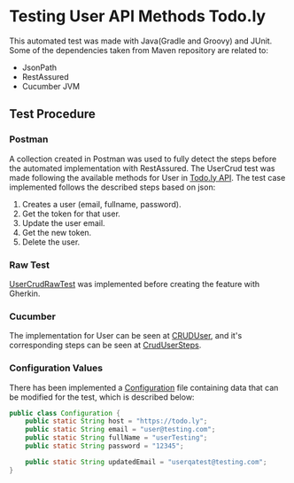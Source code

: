 # Testing User API Methods Todo.ly
This automated test was made with Java(Gradle and Groovy) and JUnit. Some of the dependencies taken from Maven repository are related to:
* JsonPath
* RestAssured
* Cucumber JVM
## Test Procedure
### Postman
A collection created in Postman was used to fully detect the steps before the automated implementation with RestAssured. The UserCrud test was made following the available methods for User in [Todo.ly API](http://todo.ly/apiwiki/?user). The test case implemented follows the described steps based on json:
  1. Creates a user (email, fullname, password).
  2. Get the token for that user.
  3. Update the user email.
  4. Get the new token.
  5. Delete the user.
 
### Raw Test
[UserCrudRawTest](src/test/java/rawTests/userMethods/UserCrudTest.java) was implemented before creating the feature with Gherkin.
### Cucumber
The implementation for User can be seen at [CRUDUser](src/test/resources/CRUDUser.feature), and it's corresponding steps can be seen at [CrudUserSteps](src/test/java/runner/CrudUserStepDefs.java).
### Configuration Values
There has been implemented a [Configuration](src/test/java/config/Configuration.java) file containing data that can be modified for the test, which is described below:

````java
public class Configuration {
    public static String host = "https://todo.ly";
    public static String email = "user@testing.com";
    public static String fullName = "userTesting";
    public static String password = "12345";

    public static String updatedEmail = "userqatest@testing.com";
}
````

